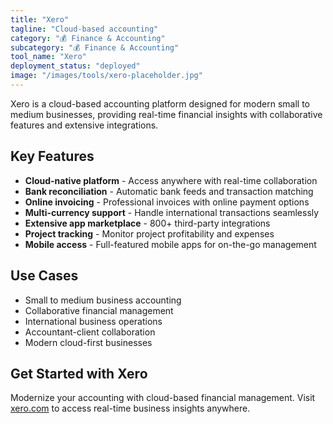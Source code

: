 ```yaml
---
title: "Xero"
tagline: "Cloud-based accounting"
category: "💰 Finance & Accounting"
subcategory: "💰 Finance & Accounting"
tool_name: "Xero"
deployment_status: "deployed"
image: "/images/tools/xero-placeholder.jpg"
---
```

Xero is a cloud-based accounting platform designed for modern small to medium businesses, providing real-time financial insights with collaborative features and extensive integrations.

## Key Features

- **Cloud-native platform** - Access anywhere with real-time collaboration
- **Bank reconciliation** - Automatic bank feeds and transaction matching
- **Online invoicing** - Professional invoices with online payment options
- **Multi-currency support** - Handle international transactions seamlessly
- **Extensive app marketplace** - 800+ third-party integrations
- **Project tracking** - Monitor project profitability and expenses
- **Mobile access** - Full-featured mobile apps for on-the-go management

## Use Cases

- Small to medium business accounting
- Collaborative financial management
- International business operations
- Accountant-client collaboration
- Modern cloud-first businesses

## Get Started with Xero

Modernize your accounting with cloud-based financial management. Visit [xero.com](https://www.xero.com) to access real-time business insights anywhere.